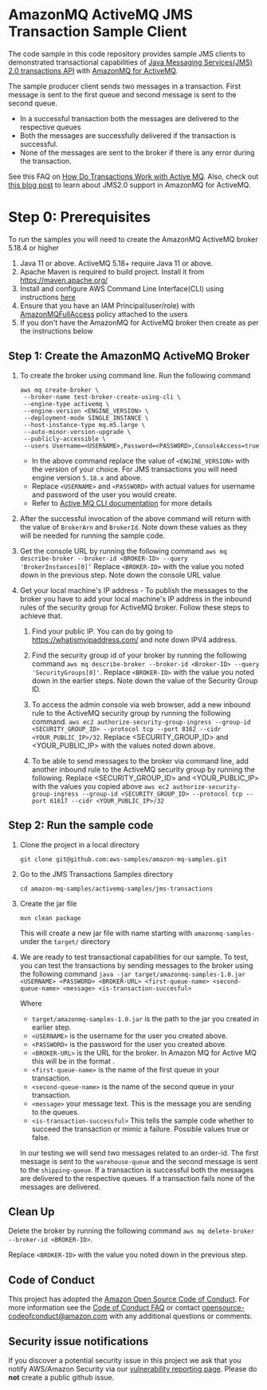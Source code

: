 # AmazonMQ ActiveMQ JMS Transaction Sample Client

The code sample in this code repository provides sample JMS clients to demonstrated transactional capabilities
of [Java Messaging Services(JMS) 2.0 transactions API](https://activemq.apache.org/components/classic/documentation/jms2)
with [AmazonMQ for ActiveMQ](https://aws.amazon.com/amazon-mq/).

The sample producer client sends two messages in a transaction. First message is sent to the first queue and second
message is sent to the second queue.

- In a successful transaction both the messages are delivered to the respective queues
- Both the messages are successfully delivered if the transaction is successful.
- None of the messages are sent to the broker if there is any error during the transaction.

See this FAQ
on [How Do Transactions Work with Active MQ](https://activemq.apache.org/components/classic/documentation/how-do-transactions-work).
Also, check out [this blog post](TBD) to learn about JMS2.0 support in AmazonMQ for ActiveMQ. 

# Step 0: Prerequisites

To run the samples you will need to create the AmazonMQ ActiveMQ broker 5.18.4 or higher

1. Java 11 or above. ActiveMQ 5.18+ require Java 11 or above.
2. Apache Maven is required to build project. Install it from https://maven.apache.org/
3. Install and configure AWS Command Line Interface(CLI) using
   instructions [here](https://docs.aws.amazon.com/cli/latest/userguide/getting-started-install.html)
4. Ensure that you have an IAM Principal(user/role)
   with [AmazonMQFullAccess](https://docs.aws.amazon.com/aws-managed-policy/latest/reference/AmazonMQFullAccess.html)
   policy attached to the users
5. If you don't have the AmazonMQ for ActiveMQ broker then create as per the instructions below

## Step 1: Create the AmazonMQ ActiveMQ Broker

1. To create the broker using command line. Run the following command
   ```
   aws mq create-broker \
    --broker-name test-broker-create-using-cli \
    --engine-type activemq \
    --engine-version <ENGINE_VERSION> \
    --deployment-mode SINGLE_INSTANCE \
    --host-instance-type mq.m5.large \
    --auto-minor-version-upgrade \
    --publicly-accessible \
    --users Username=<USERNAME>,Password=<PASSWORD>,ConsoleAccess=true
   ```
    - In the above command replace the value of `<ENGINE_VERSION>` with the version of your choice. For JMS 
      transactions you will need engine version `5.18.x` and above.
    - Replace `<USERNAME>` and `<PASSWORD>` with actual values for username and password of the user you would 
      create. 
    - Refer to [Active MQ CLI documentation](https://awscli.amazonaws.com/v2/documentation/api/latest/reference/mq/create-broker.html) for more details 

2. After the successful invocation of the above command will return with the value of `BrokerArn` and `BrokerId`. Note down
   these values as they will be needed for running the sample code.
3. Get the console URL by running the following command
   ```aws mq describe-broker --broker-id <BROKER-ID> --query 'BrokerInstances[0]’```
   Replace `<BROKER-ID>` with the value you noted down in the previous step. Note down the console URL value

4. Get your local machine's IP address - To publish the messages to the broker you have to add your local machine's IP address in the inbound rules of
   the security group for ActiveMQ broker. Follow these steps to achieve that.
    1. Find your public IP. You can do by going to https://whatismyipaddress.com/ and note down IPV4 address.
   
    2. Find the security group id of your broker by running the following
       command `aws mq describe-broker --broker-id <Broker-ID> --query 'SecurityGroups[0]'`.
       Replace `<BROKER-ID>` with the value you noted down in the earlier steps. Note down the value of the Security Group ID.
   
    3. To access the admin console via web browser, add a new inbound rule to the ActiveMQ security group by running the following
       command. 
       `aws ec2 authorize-security-group-ingress --group-id <SECURITY_GROUP_ID> --protocol tcp --port 8162 --cidr <YOUR_PUBLIC_IP>/32`.
       Replace <SECURITY_GROUP_ID> and <YOUR_PUBLIC_IP> with the values noted down above.
   
    4. To be able to send messages to the broker via command line, add another inbound rule to the ActiveMQ security group by running the following. 
       Replace <SECURITY_GROUP_ID> and <YOUR_PUBLIC_IP> with the values you copied above
       ```aws ec2 authorize-security-group-ingress --group-id <SECURITY_GROUP_ID> --protocol tcp --port 61617 --cidr <YOUR_PUBLIC_IP>/32```

## Step 2: Run the sample code

1. Clone the project in a local directory

   ```git clone git@github.com:aws-samples/amazon-mq-samples.git```

2. Go to the JMS Transactions Samples directory

   ```cd amazon-mq-samples/activemq-samples/jms-transactions```

3. Create the jar file

   ```mvn clean package```

   This will create a new jar file with name starting with `amazonmq-samples-` under the `target/` directory

4. We are ready to test transactional capabilities for our sample. To test, you can test the transactions by sending messages to the broker using the following command
   `java -jar target/amazonmq-samples-1.0.jar <USERNAME> <PASSWORD> <BROKER-URL> <first-queue-name> <second-queue-name> <message> <is-transaction-succesful>`
   
   Where
   - `target/amazonmq-samples-1.0.jar` is the path to the jar you created in earlier step.
   - `<USERNAME>` is the username for the user you created above.
   - `<PASSWORD>` is the password for the user you created above.
   - `<BROKER-URL>` is the URL for the broker. In Amazon MQ for Active MQ this will be in the format <TODO>.
   - `<first-queue-name>` is the name of the first queue in your transaction.
   - `<second-queue-name>` is the name of the second queue in your transaction.
   - `<message>` your message text. This is the message you are sending to the queues.
   - `<is-transaction-successful>` This tells the sample code whether to succeed the transaction or mimic a failure. Possible values true or false.

   In our testing we will send two messages related to an order-id. The first message is sent to the `warehouse-queue` and the second message is sent to the `shipping-queue`. 
   If a transaction is successful both the messages are delivered to the respective queues. If a transaction fails none of the messages are delivered.


## Clean Up
Delete the broker by running the following command `aws mq delete-broker --broker-id <BROKER-ID>`. 

Replace `<BROKER-ID>` with the value you noted down in the previous step.

## Code of Conduct

This project has adopted the [Amazon Open Source Code of Conduct](https://aws.github.io/code-of-conduct).
For more information see the [Code of Conduct FAQ](https://aws.github.io/code-of-conduct-faq) or contact
opensource-codeofconduct@amazon.com with any additional questions or comments.

## Security issue notifications

If you discover a potential security issue in this project we ask that you notify AWS/Amazon Security via
our [vulnerability reporting page](http://aws.amazon.com/security/vulnerability-reporting/). Please do **not** create a
public github issue.
